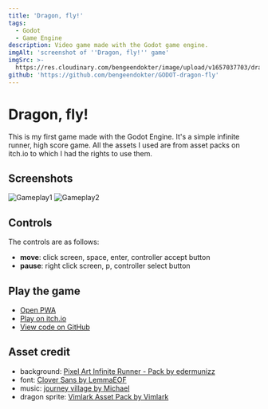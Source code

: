 ```yaml
---
title: 'Dragon, fly!'
tags:
  - Godot
  - Game Engine
description: Video game made with the Godot game engine.
imgAlt: 'screenshot of ''Dragon, fly!'' game'
imgSrc: >-
  https://res.cloudinary.com/bengeendokter/image/upload/v1657037703/dragon-fly_kd2qjh.png
github: 'https://github.com/bengeendokter/GODOT-dragon-fly'
---
```


# Dragon, fly!
This is my first game made with the Godot Engine. It's a simple infinite runner, high score game. All the assets I used are from asset packs on itch.io to which I had the rights to use them.

## Screenshots
![Gameplay1](https://github.com/bengeendokter/GODOT-dragon-fly/blob/501cf40c12abb1af57bb2f10182381eb0338c5e1/promo/gif1.gif?raw=true)
![Gameplay2](https://github.com/bengeendokter/GODOT-dragon-fly/blob/main/promo/gif2.gif?raw=true)

## Controls
The controls are as follows:
- **move**: click screen, space, enter, controller accept button
- **pause**: right click screen, p, controller select button

## Play the game
- [Open PWA](https://dragon-fly.netlify.app/)
- [Play on itch.io](https://bengeendokter.itch.io/dragon-fly)
- [View code on GitHub](https://github.com/bengeendokter/GODOT-dragon-fly)

## Asset credit
- background: [Pixel Art Infinite Runner - Pack by edermunizz](https://edermunizz.itch.io/infinite-runner)
- font: [Clover Sans by LemmaEOF](https://lemmaeof.itch.io/clover-sans)
- music: [journey village by Michael](https://mikeheartu.itch.io/journey-village)
- dragon sprite: [Vimlark Asset Pack by Vimlark](https://vimlark.itch.io/vimlark-asset-pack)